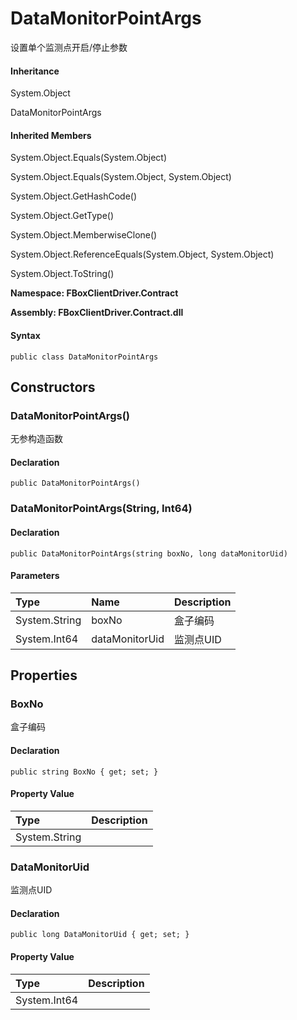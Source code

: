 # DataMonitorPointArgs

设置单个监测点开启/停止参数

#### Inheritance

System.Object

DataMonitorPointArgs

#### Inherited Members

System.Object.Equals\(System.Object\)

System.Object.Equals\(System.Object, System.Object\)

System.Object.GetHashCode\(\)

System.Object.GetType\(\)

System.Object.MemberwiseClone\(\)

System.Object.ReferenceEquals\(System.Object, System.Object\)

System.Object.ToString\(\)

**Namespace: FBoxClientDriver.Contract**

**Assembly: FBoxClientDriver.Contract.dll**

#### Syntax <a id="FBoxClientDriver_Contract_DataMonitorPointArgs_syntax"></a>

```text
public class DataMonitorPointArgs
```

## Constructors <a id="constructors"></a>

### DataMonitorPointArgs\(\) <a id="FBoxClientDriver_Contract_DataMonitorPointArgs__ctor"></a>

无参构造函数

#### Declaration

```text
public DataMonitorPointArgs()
```

### DataMonitorPointArgs\(String, Int64\) <a id="FBoxClientDriver_Contract_DataMonitorPointArgs__ctor_System_String_System_Int64_"></a>

#### Declaration

```text
public DataMonitorPointArgs(string boxNo, long dataMonitorUid)
```

#### Parameters

| Type | Name | Description |
| :--- | :--- | :--- |
| System.String | boxNo | 盒子编码 |
| System.Int64 | dataMonitorUid | 监测点UID |

## Properties <a id="properties"></a>

### BoxNo <a id="FBoxClientDriver_Contract_DataMonitorPointArgs_BoxNo"></a>

盒子编码

#### Declaration

```text
public string BoxNo { get; set; }
```

#### Property Value

| Type | Description |
| :--- | :--- |
| System.String |  |

### DataMonitorUid <a id="FBoxClientDriver_Contract_DataMonitorPointArgs_DataMonitorUid"></a>

监测点UID

#### Declaration

```text
public long DataMonitorUid { get; set; }
```

#### Property Value

| Type | Description |
| :--- | :--- |
| System.Int64 |  |

